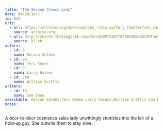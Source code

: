 ```yaml
---
title: "The Second Chance Lady"
date: 04/28/1977
id: 642
urls: 
  - url: https://archive.org/download/cbs_radio_mystery_theater/cbs_radio_mystery_theater-0601-0650.zip/cbs_radio_mystery_theater-0601-0650%2Fcbsrmt_0642_the_second_chance_lady.mp3
    source: archive-org
  - url: http://cbsrmt.thelongtrek.com/rb/CBSRMT%20770428%200642%20The%20Second%20Chance%20Lady_wbbm_rb%20levels.mp3
    source: kl-rb
actors:  
  - id: 6
    name: Marian Seldes  
  - id: 26
    name: Teri Keane  
  - id: 9
    name: Larry Haines  
  - id: 269
    name: William Griffis
writers:  
  - id: 13
    name: Sam Dann
searchable: Marian Seldes,Teri Keane,Larry Haines,William Griffis Sam Dann
notes:  
---
```

A door-to-door cosmetics sales lady unwittingly stumbles into the lair of a hold-up guy. She outwits them to stay alive.